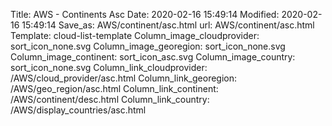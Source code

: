 Title: AWS - Continents Asc
Date: 2020-02-16 15:49:14
Modified: 2020-02-16 15:49:14
Save_as: AWS/continent/asc.html
url: AWS/continent/asc.html
Template: cloud-list-template
Column_image_cloudprovider: sort_icon_none.svg
Column_image_georegion: sort_icon_none.svg
Column_image_continent: sort_icon_asc.svg
Column_image_country: sort_icon_none.svg
Column_link_cloudprovider: /AWS/cloud_provider/asc.html
Column_link_georegion: /AWS/geo_region/asc.html
Column_link_continent: /AWS/continent/desc.html
Column_link_country: /AWS/display_countries/asc.html